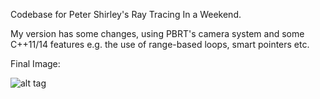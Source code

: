 Codebase for Peter Shirley's Ray Tracing In a Weekend.

My version has some changes, using PBRT's camera system and some C++11/14 features e.g. the use of range-based loops, smart pointers etc.

Final Image:



![alt tag](http://i.imgur.com/41Uv9xf.png)
